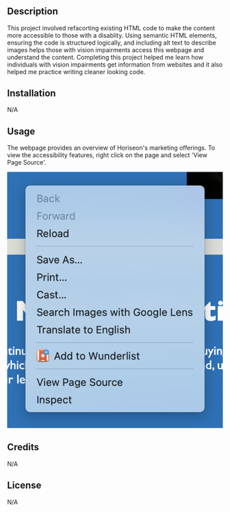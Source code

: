 # <Accessibility Challenge>

## Description

This project involved refacorting existing HTML code to make the content more accessible to those with a disablity. Using semantic HTML elements, ensuring the code is structured logically, and including alt text to describe images helps those with vision impairments access this webpage and understand the content. Completing this project helped me learn how individuals with vision impairments get information from websites and it also helped me practice writing cleaner looking code.  


## Installation

N/A

## Usage

The webpage provides an overview of Horiseon's marketing offerings. To view the accessibility features, right click on the page and select 'View Page Source'.

![Screen shot of how to view page source](assets/images/Screen-Shot-01.png)

## Credits

N/A

## License

N/A